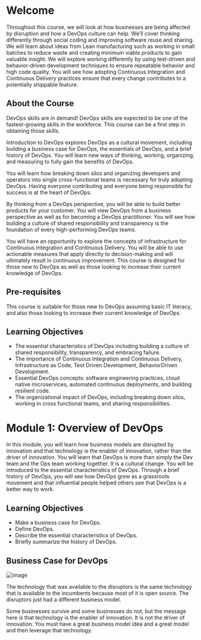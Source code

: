 # Welcome

Throughout this course, we will look at how businesses are being affected by disruption
and how a DevOps culture can help.
We’ll cover thinking differently through social coding and improving software reuse and sharing.
We will learn about ideas from Lean manufacturing such as working in small
batches to reduce waste and creating minimum viable products to gain valuable insight.
We will explore working differently by using test-driven and behavior-driven development
techniques to ensure repeatable behavior and high code quality.
You will see how adopting Continuous Integration and Continuous Delivery practices ensure that
every change contributes to a potentially shippable feature.

## About the Course

DevOps skills are in demand! DevOps skills are expected to be one of the fastest-growing skills in the workforce. This course can be a first step in obtaining those skills. 

Introduction to DevOps explores DevOps as a cultural movement, including building a business case for DevOps, the essentials of DevOps, and a brief history of DevOps. You will learn new ways of thinking, working, organizing, and measuring to fully gain the benefits of DevOps. 

You will learn how breaking down silos and organizing developers and operators into single cross-functional teams is necessary for truly adopting DevOps. Having everyone contributing and everyone being responsible for success is at the heart of DevOps. 

By thinking from a DevOps perspective, you will be able to build better products for your customer. You will view DevOps from a business perspective as well as for becoming a DevOps practitioner. You will see how building a culture of shared responsibility and transparency is the foundation of every high-performing DevOps teams.  

You will have an opportunity to explore the concepts of infrastructure for Continuous Integration and Continuous Delivery. You will be able to use actionable measures that apply directly to decision-making and will ultimately result in continuous improvement. This course is designed for those new to DevOps as well as those looking to increase their current knowledge of DevOps.

## Pre-requisites

This course is suitable for those new to DevOps assuming basic IT literacy, and also those looking to increase their current knowledge of DevOps.

## Learning Objectives

* The essential characteristics of DevOps including building a culture of shared responsibility, transparency, and embracing failure.
* The importance of Continuous Integration and Continuous Delivery, Infrastructure as Code, Test Driven Development, BehaviorDriven Development.
* Essential DevOps concepts: software engineering practices, cloud native microservices, automated continuous deployments, and building resilient code.
* The organizational impact of DevOps, including breaking down silos, working in cross functional teams, and sharing responsibilities.

# Module 1: Overview of DevOps

In this module, you will learn how business models are disrupted by innovation and that technology is the enabler of innovation, rather than the driver of innovation. You will learn that DevOps is more than simply the Dev team and the Ops team working together. It is a cultural change. You will be introduced to the essential characteristics of DevOps. Through a brief history of DevOps, you will see how DevOps grew as a grassroots movement and that influential people helped others see that DevOps is a better way to work. 

## Learning Objectives

* Make a business case for DevOps.
* Define DevOps.
* Describe the essential characteristics of DevOps.
* Briefly summarize the history of DevOps.

## Business Case for DevOps

![image](https://github.com/AndreCoutinhom/IBM_DevOps_Software_Engineering/assets/91290799/baa1c318-8ff4-411b-be5f-32b624ce6fc6)

The technology that was available to the disruptors is the same technology that is available to
the incumbents because most of it is open source.
The disruptors just had a different business model.

Some businesses survive and some businesses do not, but the message here is that technology
is the enabler of innovation.
It is not the driver of innovation.
You must have a great business model idea and a great model and then leverage that technology.

